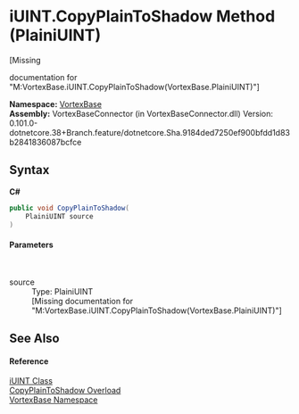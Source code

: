 # iUINT.CopyPlainToShadow Method (PlainiUINT)
 

\[Missing <summary> documentation for "M:VortexBase.iUINT.CopyPlainToShadow(VortexBase.PlainiUINT)"\]

**Namespace:**&nbsp;<a href="N_VortexBase.md">VortexBase</a><br />**Assembly:**&nbsp;VortexBaseConnector (in VortexBaseConnector.dll) Version: 0.101.0-dotnetcore.38+Branch.feature/dotnetcore.Sha.9184ded7250ef900bfdd1d83b2841836087bcfce

## Syntax

**C#**<br />
``` C#
public void CopyPlainToShadow(
	PlainiUINT source
)
```


#### Parameters
&nbsp;<dl><dt>source</dt><dd>Type: PlainiUINT<br />\[Missing <param name="source"/> documentation for "M:VortexBase.iUINT.CopyPlainToShadow(VortexBase.PlainiUINT)"\]</dd></dl>

## See Also


#### Reference
<a href="T_VortexBase_iUINT.md">iUINT Class</a><br /><a href="Overload_VortexBase_iUINT_CopyPlainToShadow.md">CopyPlainToShadow Overload</a><br /><a href="N_VortexBase.md">VortexBase Namespace</a><br />